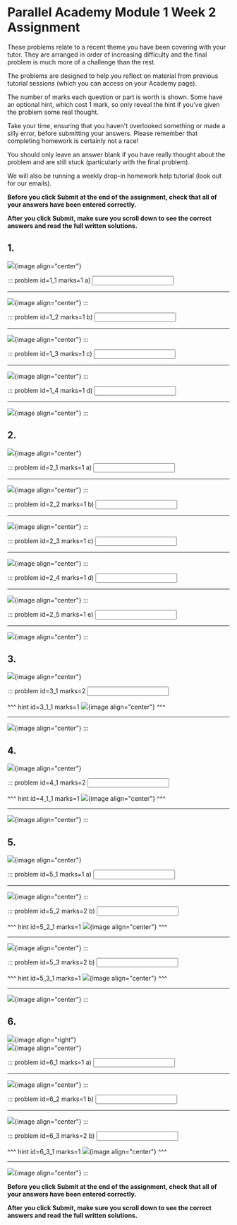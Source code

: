 # Parallel Academy Module 1 Week 2 Assignment

These problems relate to a recent theme you have been covering with your tutor. They are arranged in order of increasing difficulty and the final problem is much more of a challenge than the rest.  

The problems are designed to help you reflect on material from previous tutorial sessions (which you can access on your Academy page).  

The number of marks each question or part is worth is shown. Some have an optional hint, which cost 1 mark, so only reveal the hint if you’ve given the problem some real thought.   

Take your time, ensuring that you haven't overlooked something or made a silly error, before submitting your answers. Please remember that completing homework is certainly not a race!  

You should only leave an answer blank if you have really thought about the problem and are still stuck (particularly with the final problem).  

We will also be running a weekly drop-in homework help tutorial (look out for our emails).  

**Before you click Submit at the end of the assignment, check that all of your answers have been entered correctly.** 
  
**After you click Submit, make sure you scroll down to see the correct answers and read the full written solutions.**  

## 1.	
![](/resources/academy-1-week-3/q1.png){image align="center"}  

::: problem id=1_1 marks=1
a) <input type="number" solution="10"/>  

---

![](/resources/academy-1-week-3/s1a.png){image align="center"}
:::  

::: problem id=1_2 marks=1
b) <input type="number" solution="13"/>  

---

![](/resources/academy-1-week-3/s1b.png){image align="center"}
:::  

::: problem id=1_3 marks=1
c) <input type="number" solution="15"/>  

---

![](/resources/academy-1-week-3/s1c.png){image align="center"}
:::  

::: problem id=1_4 marks=1
d) <input type="number" solution="70"/>  

---

![](/resources/academy-1-week-3/s1d.png){image align="center"}
:::


## 2.
![](/resources/academy-1-week-3/q2.png){image align="center"}  

::: problem id=2_1 marks=1
a) <input type="number" solution="873"/>  

---

![](/resources/academy-1-week-3/s2a.png){image align="center"}
:::  

::: problem id=2_2 marks=1
b) <input type="number" solution="567"/>  

---

![](/resources/academy-1-week-3/s2b.png){image align="center"}
:::  

::: problem id=2_3 marks=1
c) <input type="number" solution="288"/>  

---

![](/resources/academy-1-week-3/s2c.png){image align="center"}
::: 

::: problem id=2_4 marks=1
d) <input type="number" solution="720"/>  

---

![](/resources/academy-1-week-3/s2d.png){image align="center"}
::: 

::: problem id=2_5 marks=1
e) <input type="number" solution="5040"/>  

---

![](/resources/academy-1-week-3/s2e.png){image align="center"}
::: 


## 3.
![](/resources/academy-1-week-3/q3.png){image align="center"}   

::: problem id=3_1 marks=2
<input type="number" solution="8"/>  

^^^ hint id=3_1_1 marks=1
![](/resources/academy-1-week-3/h3.png){image align="center"} 
^^^  

---

![](/resources/academy-1-week-3/s3.png){image align="center"}
:::  


## 4.
![](/resources/academy-1-week-3/q4.png){image align="center"}  

::: problem id=4_1 marks=2
<input type="number" solution="10"/>  

^^^ hint id=4_1_1 marks=1
![](/resources/academy-1-week-3/h4.png){image align="center"} 
^^^  

---

![](/resources/academy-1-week-3/s4.png){image align="center"}
:::  


## 5.
![](/resources/academy-1-week-3/q5.png){image align="center"}  
 
::: problem id=5_1 marks=1
a) <input type="number" solution="9"/>  

---

![](/resources/academy-1-week-3/s5a.png){image align="center"}
:::  

::: problem id=5_2 marks=2
b) <input type="number" solution="8"/>  

^^^ hint id=5_2_1 marks=1
![](/resources/academy-1-week-3/h5b.png){image align="center"} 
^^^ 

---

![](/resources/academy-1-week-3/s5b.png){image align="center"}
::: 

::: problem id=5_3 marks=2
b) <input type="number" solution="14"/>  

^^^ hint id=5_3_1 marks=1
![](/resources/academy-1-week-3/h5c.png){image align="center"} 
^^^ 

---

![](/resources/academy-1-week-3/s5c.png){image align="center"}
::: 


## 6.
![](/resources/academy-4-week-2/4-skull.png){image align="right"}  
![](/resources/academy-1-week-3/q6.png){image align="center"}  
 
::: problem id=6_1 marks=1
a) <input type="number" solution="0"/>  

---

![](/resources/academy-1-week-3/s6a.png){image align="center"}
:::  

::: problem id=6_2 marks=1
b) <input type="number" solution="3"/>  

---

![](/resources/academy-1-week-3/s6b.png){image align="center"}
::: 

::: problem id=6_3 marks=2
b) <input type="number" solution="2"/>  

^^^ hint id=6_3_1 marks=1
![](/resources/academy-1-week-3/h6c.png){image align="center"} 
^^^ 

---

![](/resources/academy-1-week-3/s6c.png){image align="center"}
::: 

**Before you click Submit at the end of the assignment, check that all of your answers have been entered correctly.** 
  
**After you click Submit, make sure you scroll down to see the correct answers and read the full written solutions.**  